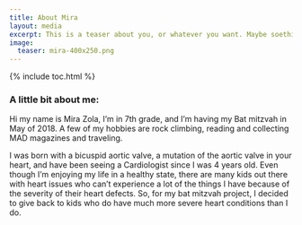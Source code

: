 ```yaml
---
title: About Mira
layout: media
excerpt: This is a teaser about you, or whatever you want. Maybe soething a little eye-catching... up to you
image:
  teaser: mira-400x250.png
---
```


{% include toc.html %}


<h3>A little bit about me:</h3>
<p>Hi my name is Mira Zola, I’m in 7th grade, and I’m having my Bat mitzvah in May of 2018. A few of my hobbies are rock climbing, reading and collecting MAD magazines and traveling.</p>

<p>I was born with a bicuspid aortic valve, a mutation of the aortic valve in your heart, and have been seeing a Cardiologist since I was 4 years old. Even though I’m enjoying my life in a healthy state, there are many kids out there with heart issues who can’t experience a lot of the things I have because of the severity of their heart defects. So, for my bat mitzvah project, I decided to give back to kids who do have much more severe heart conditions than I do.</p>

